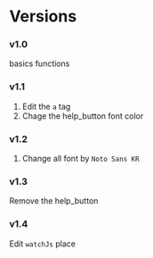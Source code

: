 # Versions

### v1.0
basics functions

### v1.1
1. Edit the `a` tag
2. Chage the help_button font color

### v1.2
1. Change all font by `Noto Sans KR`

### v1.3
Remove the help_button

### v1.4
Edit `watchJs` place
